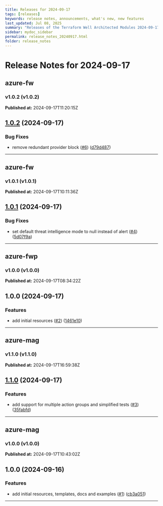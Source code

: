 ```yaml
---
title: Releases for 2024-09-17
tags: [releases]
keywords: release notes, announcements, what's new, new features
last_updated: Jul 08, 2025
summary: "Releases of the Terraform Well Architected Modules 2024-09-17"
sidebar: mydoc_sidebar
permalink: release_notes_20240917.html
folder: release_notes
---
```


# Release Notes for 2024-09-17

## azure-fw
### v1.0.2 (v1.0.2)
**Published at:** 2024-09-17T11:20:15Z

## [1.0.2](https://github.com/CloudNationHQ/terraform-azure-fw/compare/v1.0.1...v1.0.2) (2024-09-17)


### Bug Fixes

* remove redundant provider block ([#6](https://github.com/CloudNationHQ/terraform-azure-fw/issues/6)) ([d79d487](https://github.com/CloudNationHQ/terraform-azure-fw/commit/d79d4874329ec9bb342da4e975cad9dd2f86f86d))

---

## azure-fw
### v1.0.1 (v1.0.1)
**Published at:** 2024-09-17T10:11:36Z

## [1.0.1](https://github.com/CloudNationHQ/terraform-azure-fw/compare/v1.0.0...v1.0.1) (2024-09-17)


### Bug Fixes

* set default threat intelligence mode to null instead of alert ([#4](https://github.com/CloudNationHQ/terraform-azure-fw/issues/4)) ([5d07f9a](https://github.com/CloudNationHQ/terraform-azure-fw/commit/5d07f9ae47b2477e4a0694b9dad69359903860f5))

---

## azure-fwp
### v1.0.0 (v1.0.0)
**Published at:** 2024-09-17T08:34:22Z

## 1.0.0 (2024-09-17)


### Features

* add initial resources ([#2](https://github.com/CloudNationHQ/terraform-azure-fwp/issues/2)) ([1461e10](https://github.com/CloudNationHQ/terraform-azure-fwp/commit/1461e1018c92d3d35688e1457f9ba5c11e7a8829))

---

## azure-mag
### v1.1.0 (v1.1.0)
**Published at:** 2024-09-17T16:59:38Z

## [1.1.0](https://github.com/CloudNationHQ/terraform-azure-mag/compare/v1.0.0...v1.1.0) (2024-09-17)


### Features

* add support for multiple action groups and simplified tests ([#3](https://github.com/CloudNationHQ/terraform-azure-mag/issues/3)) ([35fabfd](https://github.com/CloudNationHQ/terraform-azure-mag/commit/35fabfdb4d517e288f603bf3ce2de6fea0bd14d8))

---

## azure-mag
### v1.0.0 (v1.0.0)
**Published at:** 2024-09-17T10:43:02Z

## 1.0.0 (2024-09-16)


### Features

* add initial resources, templates, docs and examples ([#1](https://github.com/CloudNationHQ/terraform-azure-mag/issues/1)) ([cb3a051](https://github.com/CloudNationHQ/terraform-azure-mag/commit/cb3a051d386b3c5878019e8d4eb7a12fea67c2d6))

---

